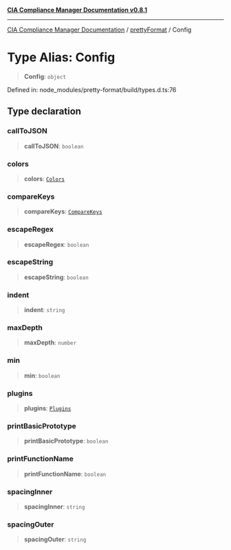 [**CIA Compliance Manager Documentation v0.8.1**](../../../README.md)

***

[CIA Compliance Manager Documentation](../../../globals.md) / [prettyFormat](../README.md) / Config

# Type Alias: Config

> **Config**: `object`

Defined in: node\_modules/pretty-format/build/types.d.ts:76

## Type declaration

### callToJSON

> **callToJSON**: `boolean`

### colors

> **colors**: [`Colors`](Colors.md)

### compareKeys

> **compareKeys**: [`CompareKeys`](CompareKeys.md)

### escapeRegex

> **escapeRegex**: `boolean`

### escapeString

> **escapeString**: `boolean`

### indent

> **indent**: `string`

### maxDepth

> **maxDepth**: `number`

### min

> **min**: `boolean`

### plugins

> **plugins**: [`Plugins`](Plugins.md)

### printBasicPrototype

> **printBasicPrototype**: `boolean`

### printFunctionName

> **printFunctionName**: `boolean`

### spacingInner

> **spacingInner**: `string`

### spacingOuter

> **spacingOuter**: `string`
